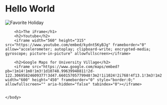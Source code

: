 <!DOCTYPE html>
<html lang="eng">
    <head>
        <title>Hello World</title>
    </head>
    <body>
        <h1>Hello World</h1>
        <img src="https://d27k8xmh3cuzik.cloudfront.net/wp-content/uploads/2016/12/acj-1111-christmas-in-europe-og.jpg"
        title="Favorite Holiday" style="widows: 500px">

        <h1>The iFrame</h1>
        <h2>Youtube</h2>
        <iframe width="560" height="315" src="https://www.youtube.com/embed/kydnt5KyBJg" frameborder="0" allow="accelerometer; autoplay; clipboard-write; encrypted-media; gyroscope; picture-in-picture" allowfullscreen></iframe>

        <h2>Google Maps for University Village</h2>
        <iframe src="https://www.google.com/maps/embed?pb=!1m14!1m8!1m3!1d10748.99639948811!2d-122.30695824609377!3d47.66015705779948!3m2!1i1024!2i768!4f13.1!3m3!1m2!1s0x0%3A0x3a16e12ca1804dec!2sUniversity%20Village!5e0!3m2!1sen!2sus!4v1602218114487!5m2!1sen!2sus" width="600" height="450" frameborder="0" style="border:0;" allowfullscreen="" aria-hidden="false" tabindex="0"></iframe>
        
        
    </body>
</html>
